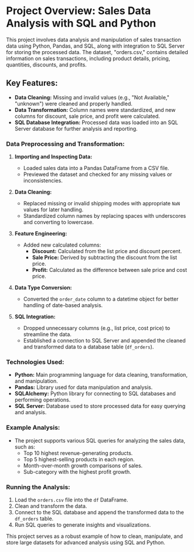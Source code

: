 # Project Overview: Sales Data Analysis with SQL and Python

This project involves data analysis and manipulation of sales transaction data using Python, Pandas, and SQL, along with integration to SQL Server for storing the processed data. The dataset, "orders.csv," contains detailed information on sales transactions, including product details, pricing, quantities, discounts, and profits.

## Key Features:
- **Data Cleaning:** Missing and invalid values (e.g., "Not Available," "unknown") were cleaned and properly handled.
- **Data Transformation:** Column names were standardized, and new columns for discount, sale price, and profit were calculated.
- **SQL Database Integration:** Processed data was loaded into an SQL Server database for further analysis and reporting.

### Data Preprocessing and Transformation:
1. **Importing and Inspecting Data:**
   - Loaded sales data into a Pandas DataFrame from a CSV file.
   - Previewed the dataset and checked for any missing values or inconsistencies.
  
2. **Data Cleaning:**
   - Replaced missing or invalid shipping modes with appropriate `NaN` values for later handling.
   - Standardized column names by replacing spaces with underscores and converting to lowercase.

3. **Feature Engineering:**
   - Added new calculated columns:
     - **Discount:** Calculated from the list price and discount percent.
     - **Sale Price:** Derived by subtracting the discount from the list price.
     - **Profit:** Calculated as the difference between sale price and cost price.

4. **Data Type Conversion:**
   - Converted the `order_date` column to a datetime object for better handling of date-based analysis.

5. **SQL Integration:**
   - Dropped unnecessary columns (e.g., list price, cost price) to streamline the data.
   - Established a connection to SQL Server and appended the cleaned and transformed data to a database table (`df_orders`).

### Technologies Used:
- **Python:** Main programming language for data cleaning, transformation, and manipulation.
- **Pandas:** Library used for data manipulation and analysis.
- **SQLAlchemy:** Python library for connecting to SQL databases and performing operations.
- **SQL Server:** Database used to store processed data for easy querying and analysis.

### Example Analysis:
- The project supports various SQL queries for analyzing the sales data, such as:
  - Top 10 highest revenue-generating products.
  - Top 5 highest-selling products in each region.
  - Month-over-month growth comparisons of sales.
  - Sub-category with the highest profit growth.



### Running the Analysis:
1. Load the `orders.csv` file into the `df` DataFrame.
2. Clean and transform the data.
3. Connect to the SQL database and append the transformed data to the `df_orders` table.
4. Run SQL queries to generate insights and visualizations.

This project serves as a robust example of how to clean, manipulate, and store large datasets for advanced analysis using SQL and Python.
